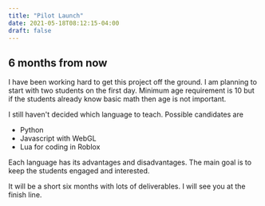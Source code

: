 ```yaml
---
title: "Pilot Launch"
date: 2021-05-18T08:12:15-04:00
draft: false
---
```


## 6 months from now

I have been working hard to get this project off the ground. I am planning to start with two students on the first day. Minimum age requirement is 10 but if the students already know basic math then age is not important.


I still haven't decided which language to teach. Possible candidates are
- Python
- Javascript with WebGL
- Lua for coding in Roblox

Each language has its advantages and disadvantages. The main goal is to keep the students engaged and interested.

It will be a short six months with lots of deliverables. I will see you at the finish line.